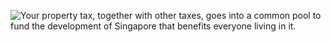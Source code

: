 ![Your property tax, together with other taxes, goes into a common pool to fund the development of Singapore that benefits everyone living in it.](https://www.iras.gov.sg/media/images/default-source/uploadedimages/pages/oie!_iras_propertytax_9-06.jpg?sfvrsn=7d27f84c_0)